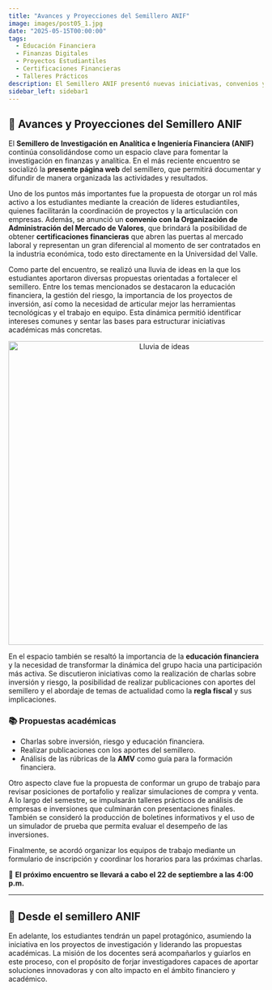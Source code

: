 ```yaml
---
title: "Avances y Proyecciones del Semillero ANIF"
image: images/post05_1.jpg
date: "2025-05-15T00:00:00"
tags:
  - Educación Financiera
  - Finanzas Digitales
  - Proyectos Estudiantiles
  - Certificaciones Financieras
  - Talleres Prácticos
description: El Semillero ANIF presentó nuevas iniciativas, convenios y propuestas académicas para fortalecer la investigación en finanzas y analítica, con un enfoque en la participación activa de los estudiantes.
sidebar_left: sidebar1
---
```


## 🌟 Avances y Proyecciones del Semillero ANIF

El **Semillero de Investigación en Analítica e Ingeniería Financiera (ANIF)** continúa consolidándose como un espacio clave para fomentar la investigación en finanzas y analítica. En el más reciente encuentro se socializó la **presente página web** del semillero, que permitirá documentar y difundir de manera organizada las actividades y resultados.  

Uno de los puntos más importantes fue la propuesta de otorgar un rol más activo a los estudiantes mediante la creación de líderes estudiantiles, quienes facilitarán la coordinación de proyectos y la articulación con empresas. Además, se anunció un **convenio con la Organización de Administración del Mercado de Valores**, que brindará la posibilidad de obtener **certificaciones financieras** que abren las puertas al mercado laboral y representan un gran diferencial al momento de ser contratados en la industria económica, todo esto directamente en la Universidad del Valle.

Como parte del encuentro, se realizó una lluvia de ideas en la que los estudiantes aportaron diversas propuestas orientadas a fortalecer el semillero. Entre los temas mencionados se destacaron la educación financiera, la gestión del riesgo, la importancia de los proyectos de inversión, así como la necesidad de articular mejor las herramientas tecnológicas y el trabajo en equipo. Esta dinámica permitió identificar intereses comunes y sentar las bases para estructurar iniciativas académicas más concretas.


<div style="text-align:center;">
  <img src="/ANIF/images/post05_2.jpg" alt="Lluvia de ideas" width="600">
</div>

En el espacio también se resaltó la importancia de la **educación financiera** y la necesidad de transformar la dinámica del grupo hacia una participación más activa. Se discutieron iniciativas como la realización de charlas sobre inversión y riesgo, la posibilidad de realizar publicaciones con aportes del semillero y el abordaje de temas de actualidad como la **regla fiscal** y sus implicaciones.  

### 📚 Propuestas académicas  
- Charlas sobre inversión, riesgo y educación financiera.  
- Realizar publicaciones con los aportes del semillero.  
- Análisis de las rúbricas de la **AMV** como guía para la formación financiera.  

Otro aspecto clave fue la propuesta de conformar un grupo de trabajo para revisar posiciones de portafolio y realizar simulaciones de compra y venta. A lo largo del semestre, se impulsarán talleres prácticos de análisis de empresas e inversiones que culminarán con presentaciones finales. También se consideró la producción de boletines informativos y el uso de un simulador de prueba que permita evaluar el desempeño de las inversiones.  

Finalmente, se acordó organizar los equipos de trabajo mediante un formulario de inscripción y coordinar los horarios para las próximas charlas.  

📌 **El próximo encuentro se llevará a cabo el 22 de septiembre a las 4:00 p.m.**  

---

## 💬 Desde el semillero ANIF  

En adelante, los estudiantes tendrán un papel protagónico, asumiendo la iniciativa en los proyectos de investigación y liderando las propuestas académicas. La misión de los docentes será acompañarlos y guiarlos en este proceso, con el propósito de forjar investigadores capaces de aportar soluciones innovadoras y con alto impacto en el ámbito financiero y académico.  
